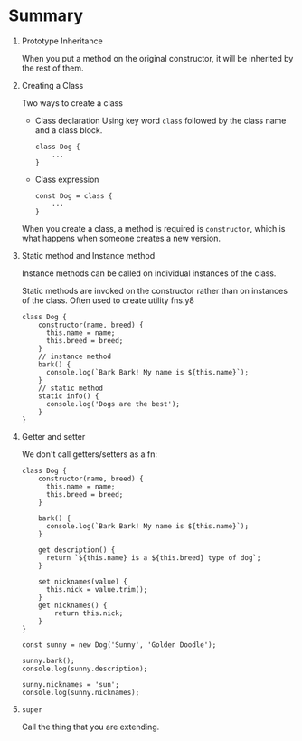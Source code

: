 # Summary

1. Prototype Inheritance

    When you put a method on the original constructor, it will be inherited by the rest of them.
    
2. Creating a Class

    Two ways to create a class
    
    * Class declaration 
        Using key word `class` followed by the class name and a class block.
        
        ```
        class Dog {
            ...
        }
        ```
    
    * Class expression

        ```
        const Dog = class {
            ...
        }
        ```
        
    When you create a class, a method is required is `constructor`, which is what happens when someone creates a new version.
    
3. Static method and Instance method

    Instance methods can be called on individual instances of the class.

    Static methods are invoked on the constructor rather than on instances of the class. Often used to create utility fns.y8 
    
    ```
    class Dog {
        constructor(name, breed) {
          this.name = name;
          this.breed = breed;
        } 
        // instance method 
        bark() {
          console.log(`Bark Bark! My name is ${this.name}`);
        }
        // static method
        static info() {
          console.log('Dogs are the best');
        }
    }
    ```
    
4. Getter and setter

    We don't call getters/setters as a fn:
    
    ```
    class Dog {
        constructor(name, breed) {
          this.name = name;
          this.breed = breed;
        } 
        
        bark() {
          console.log(`Bark Bark! My name is ${this.name}`);
        }
        
        get description() {
          return `${this.name} is a ${this.breed} type of dog`;
        }
        
        set nicknames(value) {
          this.nick = value.trim();
        }
        get nicknames() {
            return this.nick;
        }
    }
      
    const sunny = new Dog('Sunny', 'Golden Doodle');
    
    sunny.bark();
    console.log(sunny.description);
    
    sunny.nicknames = 'sun';
    console.log(sunny.nicknames);
    ```
    
5. `super`

    Call the thing that you are extending. 

       
    
    
    
    

